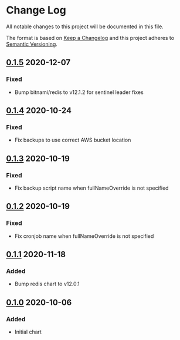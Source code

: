 Change Log
==========

All notable changes to this project will be documented in this file.

The format is based on [Keep a Changelog](http://keepachangelog.com/)
and this project adheres to [Semantic Versioning](http://semver.org/).

## [0.1.5] 2020-12-07
### Fixed
- Bump bitnami/redis to v12.1.2 for sentinel leader fixes

## [0.1.4] 2020-10-24
### Fixed
- Fix backups to use correct AWS bucket location

## [0.1.3] 2020-10-19
### Fixed
- Fix backup script name when fullNameOverride is not specified

## [0.1.2] 2020-10-19
### Fixed
- Fix cronjob name when fullNameOverride is not specified

## [0.1.1] 2020-11-18
### Added
- Bump redis chart to v12.0.1

## [0.1.0] 2020-10-06
### Added
- Initial chart

[0.1.0]: https://github.com/rhoai/helm-charts/releases/tag/redis-0.1.0
[0.1.1]: https://github.com/rhoai/helm-charts/compare/redis-0.1.0...redis-0.1.1
[0.1.2]: https://github.com/rhoai/helm-charts/compare/redis-0.1.1...redis-0.1.2
[0.1.3]: https://github.com/rhoai/helm-charts/compare/redis-0.1.2...redis-0.1.3
[0.1.4]: https://github.com/rhoai/helm-charts/compare/redis-0.1.3...redis-0.1.4
[0.1.5]: https://github.com/rhoai/helm-charts/compare/redis-0.1.4...redis-0.1.5

[comment]: # (Added, Changed, Fixed, Removed)
